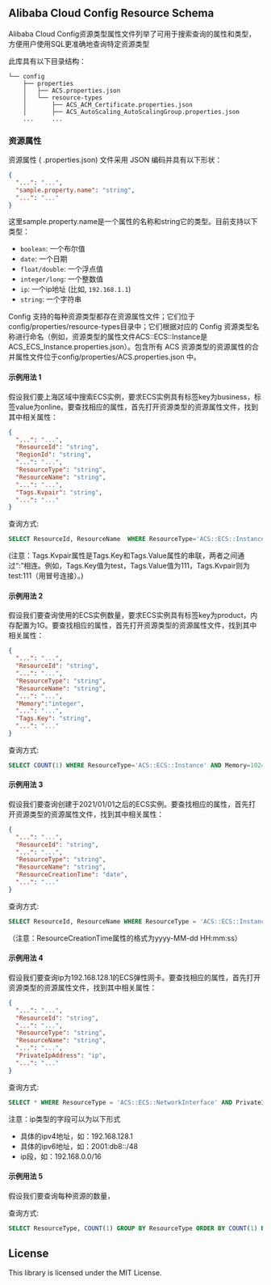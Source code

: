## Alibaba Cloud Config Resource Schema

Alibaba Cloud Config资源类型属性文件列举了可用于搜索查询的属性和类型，方便用户使用SQL更准确地查询特定资源类型

此库具有以下目录结构：

```
└── config
    ├── properties
    │   ├── ACS.properties.json
    │   └── resource-types
    │       ├── ACS_ACM_Certificate.properties.json
    │       ├── ACS_AutoScaling_AutoScalingGroup.properties.json
    ...     ...
```

### 资源属性

资源属性 ( .properties.json) 文件采用 JSON 编码并具有以下形状：

```json
{
  "...": "...",
  "sample.property.name": "string",
  "...": "..."
}
```

这里sample.property.name是一个属性的名称和string它的类型。目前支持以下类型：

* `boolean`: 一个布尔值
* `date`: 一个日期
* `float/double`: 一个浮点值
* `integer/long`:  一个整数值
* `ip`: 一个ip地址 (比如, `192.168.1.1`)
* `string`: 一个字符串

Config 支持的每种资源类型都存在资源属性文件；它们位于config/properties/resource-types目录中；它们根据对应的 Config 资源类型名称进行命名（例如，资源类型的属性文件ACS::ECS::Instance是ACS_ECS_Instance.properties.json）。包含所有 ACS 资源类型的资源属性的合并属性文件位于config/properties/ACS.properties.json 中。

#### 示例用法 1

假设我们要上海区域中搜索ECS实例，要求ECS实例具有标签key为business，标签value为online。要查找相应的属性，首先打开资源类型的资源属性文件，找到其中相关属性：

```json
{
  "...": "...",
  "ResourceId": "string",
  "RegionId": "string",
  "...": "...",
  "ResourceType": "string",
  "ResourceName": "string",
  "...": "...",
  "Tags.Kvpair": "string",
  "...": "..."
}
```
查询方式:
```sql
SELECT ResourceId, ResourceName  WHERE ResourceType='ACS::ECS::Instance' AND RegionId='cn-shanghai' AND Tags.Kvpair='business:online'
```

(注意：Tags.Kvpair属性是Tags.Key和Tags.Value属性的串联，两者之间通过“:”相连。例如，Tags.Key值为test，Tags.Value值为111，Tags.Kvpair则为test:111（用冒号连接）。)

#### 示例用法 2

假设我们要查询使用的ECS实例数量，要求ECS实例具有标签key为product，内存配置为1G。要查找相应的属性，首先打开资源类型的资源属性文件，找到其中相关属性：

```json
{
  "...": "...",
  "ResourceId": "string",
  "...": "...",
  "ResourceType": "string",
  "ResourceName": "string",
  "...": "...",
  "Memory":"integer",
  "...": "...",
  "Tags.Key": "string",
  "...": "..."
}
```

查询方式:
```sql
SELECT COUNT(1) WHERE ResourceType='ACS::ECS::Instance' AND Memory=1024 AND Tags.Key='product'
```

#### 示例用法 3

假设我们要查询创建于2021/01/01之后的ECS实例。要查找相应的属性，首先打开资源类型的资源属性文件，找到其中相关属性：

```json
{
  "...": "...",
  "ResourceId": "string",
  "...": "...",
  "ResourceType": "string",
  "ResourceName": "string",
  "ResourceCreationTime": "date",
  "...": "..."
}
```

查询方式:
```sql
SELECT ResourceId, ResourceName WHERE ResourceType = 'ACS::ECS::Instance' AND ResourceCreationTime > '2021-01-01 00:00:00'
```

（注意：ResourceCreationTime属性的格式为yyyy-MM-dd HH:mm:ss）

#### 示例用法 4

假设我们要查询ip为192.168.128.1的ECS弹性网卡。要查找相应的属性，首先打开资源类型的资源属性文件，找到其中相关属性：

```json
{
  "...": "...",
  "ResourceId": "string",
  "...": "...",
  "ResourceType": "string",
  "ResourceName": "string",
  "...": "...",
  "PrivateIpAddress": "ip",
  "...": "..."
}
```

查询方式:
```sql
SELECT * WHERE ResourceType = 'ACS::ECS::NetworkInterface' AND PrivateIpAddress = '192.168.128.1'
```

注意：ip类型的字段可以为以下形式
* 具体的ipv4地址，如：192.168.128.1
* 具体的ipv6地址，如：2001:db8::/48
* ip段，如：192.168.0.0/16


#### 示例用法 5

假设我们要查询每种资源的数量，

查询方式:
```sql
SELECT ResourceType, COUNT(1) GROUP BY ResourceType ORDER BY COUNT(1) DESC
```


## License

This library is licensed under the MIT License.